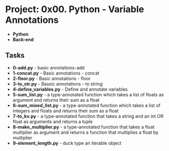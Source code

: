 
# Project: 0x00. Python - Variable Annotations
- **Python**
- **Back-end**
## Tasks
- **0-add.py** - basic annotations-add
- **1-concat.py** - Basic annotations - concat
- **2-floor.py** - Basic annotations - floor
- **3-to_str.py** - Bassic annotations - to string
- **4-define_variables.py** - Define and annotate variables
- **5-sum_list.py** - a type-annotated function which takes a list of floats as argument and returns their sum as a float
- **6-sum_mixed_list.py** -  a type-annotated function which takes a list of integers and floats and returns their sum as a float
- **7-to_kv.py** - a type-annotated function that takes a string and an int OR float as arguments and returns a tuple
- **8-make_multiplier.py** - a type-annotated function that takes a float multiplier as argument and returns a function that multiplies a float by multiplier
- **9-element_length.py** - duck type an iterable object
